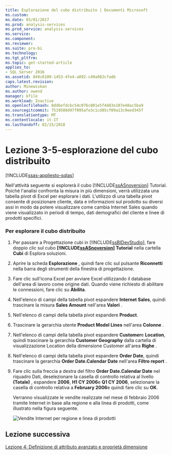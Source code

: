 ```yaml
---
title: Esplorazione del cubo distribuito | Documenti Microsoft
ms.custom: 
ms.date: 03/01/2017
ms.prod: analysis-services
ms.prod_service: analysis-services
ms.service: 
ms.component: 
ms.reviewer: 
ms.suite: pro-bi
ms.technology: 
ms.tgt_pltfrm: 
ms.topic: get-started-article
applies_to:
- SQL Server 2016
ms.assetid: 849c6109-1453-4fe4-a892-c49a982cfadb
caps.latest.revision: 
author: Minewiskan
ms.author: owend
manager: kfile
ms.workload: Inactive
ms.openlocfilehash: 8ddbefdcbc54c076c801e5f4d83e107e48ac5ba9
ms.sourcegitcommit: 7519508d97f095afe3c1cd85cf09a13c9eed345f
ms.translationtype: MT
ms.contentlocale: it-IT
ms.lasthandoff: 02/15/2018
---
```

# <a name="lesson-3-5---browsing-the-deployed-cube"></a>Lezione 3-5-esplorazione del cubo distribuito
[!INCLUDE[ssas-appliesto-sqlas](../includes/ssas-appliesto-sqlas.md)]

Nell'attività seguente si esplorerà il cubo [!INCLUDE[ssASnoversion](../includes/ssasnoversion-md.md)] Tutorial. Poiché l'analisi confronta la misura in più dimensioni, verrà utilizzata una tabella pivot di Excel per esplorare i dati. L'utilizzo di una tabella pivot consente di posizionare cliente, data e informazioni sul prodotto su diversi assi in modo da potere visualizzare come cambia Internet Sales quando viene visualizzato in periodi di tempo, dati demografici del cliente e linee di prodotti specifici.  
  
### <a name="to-browse-the-deployed-cube"></a>Per esplorare il cubo distribuito  
  
1.  Per passare a Progettazione cubi in [!INCLUDE[ssBIDevStudio](../includes/ssbidevstudio-md.md)], fare doppio clic sul cubo **[!INCLUDE[ssASnoversion](../includes/ssasnoversion-md.md)] Tutorial** nella cartella **Cubi** di Esplora soluzioni.  
  
2.  Aprire la scheda **Esplorazione** , quindi fare clic sul pulsante **Riconnetti** nella barra degli strumenti della finestra di progettazione.  
  
3.  Fare clic sull'icona Excel per avviare Excel utilizzando il database dell'area di lavoro come origine dati. Quando viene richiesto di abilitare le connessioni, fare clic su **Abilita**.  
  
4.  Nell'elenco di campi della tabella pivot espandere **Internet Sales**, quindi trascinare la misura **Sales Amount** nell'area **Valori** .  
  
5.  Nell'elenco di campi della tabella pivot espandere **Product**.  
  
6.  Trascinare la gerarchia utente **Product Model Lines** nell'area **Colonne** .  
  
7.  Nell'elenco di campi della tabella pivot espandere **Customer**e **Location**, quindi trascinare la gerarchia **Customer Geography** dalla cartella di visualizzazione Location della dimensione Customer all'area **Righe** .  
  
8.  Nell'elenco di campi della tabella pivot espandere **Order Date**, quindi trascinare la gerarchia **Order Date.Calendar Date** nell'area **Filtro report** .  
  
9. Fare clic sulla freccia a destra del filtro **Order Date.Calendar Date** nel riquadro Dati, deselezionare la casella di controllo relativa al livello **(Totale)** , espandere **2006**, **H1 CY 2006**e **Q1 CY 2006**, selezionare la casella di controllo relativa a **February 2006**e quindi fare clic su **OK**.  
  
    Verranno visualizzate le vendite realizzate nel mese di febbraio 2006 tramite Internet in base alla regione e alla linea di prodotti, come illustrato nella figura seguente.  
  
    ![Vendite Internet per regione e linea di prodotti](../analysis-services/media/l3-cube-browser-finish.gif "vendite Internet per regione e linea di prodotti")  
  
## <a name="next-lesson"></a>Lezione successiva  
[Lezione 4: Definizione di attributo avanzato e proprietà dimensione](../analysis-services/lesson-4-defining-advanced-attribute-and-dimension-properties.md)  
  
  
  
